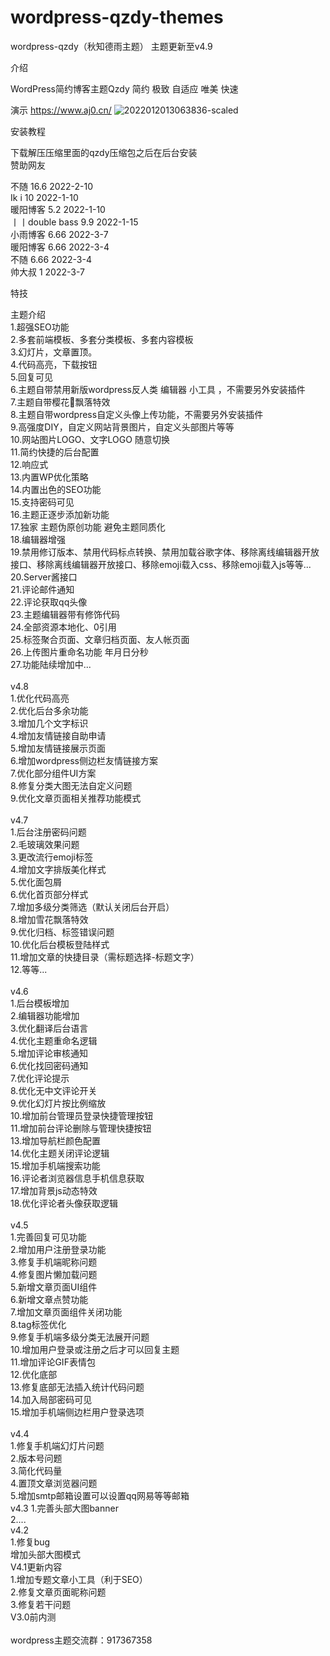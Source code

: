# wordpress-qzdy-themes
wordpress-qzdy（秋知德雨主题）
主题更新至v4.9

介绍

WordPress简约博客主题Qzdy 简约 极致 自适应 唯美 快速

演示
https://www.aj0.cn/
![2022012013063836-scaled](https://user-images.githubusercontent.com/82453740/157046840-28968ed2-9c6e-4a14-a5a8-1052034677a2.jpg)

安装教程<br/>

下载解压压缩里面的qzdy压缩包之后在后台安装<br/>
赞助网友<br/>

不随 	           16.6 	   2022-2-10<br/>
Ik i 	           10 	    2022-1-10<br/>
暖阳博客         	5.2 	   2022-1-10<br/>
丨丨double bass 	9.9     2022-1-15<br/>
小雨博客 	        6.66   	2022-3-7<br/>
暖阳博客        	6.66  	2022-3-4<br/>
不随 	           6.66   	2022-3-4<br/>
帅大叔 	        1 	    2022-3-7<br/>



特技<br/>

主题介绍<br/>
1.超强SEO功能<br/>
2.多套前端模板、多套分类模板、多套内容模板<br/>
3.幻灯片，文章置顶。<br/>
4.代码高亮，下载按钮<br/>
5.回复可见<br/>
6.主题自带禁用新版wordpress反人类 编辑器 小工具 ，不需要另外安装插件<br/>
7.主题自带樱花🌸飘落特效<br/>
8.主题自带wordpress自定义头像上传功能，不需要另外安装插件<br/>
9.高强度DIY，自定义网站背景图片，自定义头部图片等等<br/>
10.网站图片LOGO、文字LOGO 随意切换<br/>
11.简约快捷的后台配置<br/>
12.响应式<br/>
13.内置WP优化策略<br/>
14.内置出色的SEO功能<br/>
15.支持密码可见<br/>
16.主题正逐步添加新功能<br/>
17.独家 主题伪原创功能 避免主题同质化<br/>
18.编辑器增强<br/>
19.禁用修订版本、禁用代码标点转换、禁用加载谷歌字体、移除离线编辑器开放接口、移除离线编辑器开放接口、移除emoji载入css、移除emoji载入js等等...<br/>
20.Server酱接口<br/>
21.评论邮件通知<br/>
22.评论获取qq头像<br/>
23.主题编辑器带有修饰代码<br/>
24.全部资源本地化、0引用<br/>
25.标签聚合页面、文章归档页面、友人帐页面<br/>
26.上传图片重命名功能 年月日分秒<br/>
27.功能陆续增加中...<br/>
<br/>
v4.8<br/>
1.优化代码高亮<br/>
2.优化后台多余功能<br/>
3.增加几个文字标识<br/>
4.增加友情链接自助申请<br/>
5.增加友情链接展示页面<br/>
6.增加wordpress侧边栏友情链接方案<br/>
7.优化部分组件UI方案<br/>
8.修复分类大图无法自定义问题<br/>
9.优化文章页面相关推荐功能模式<br/>
<br/>
v4.7<br/>
1.后台注册密码问题<br/>
2.毛玻璃效果问题<br/>
3.更改流行emoji标签<br/>
4.增加文字排版美化样式<br/>
5.优化面包屑<br/>
6.优化首页部分样式<br/>
7.增加多级分类筛选（默认关闭后台开启）<br/>
8.增加雪花飘落特效<br/>
9.优化归档、标签错误问题<br/>
10.优化后台模板登陆样式<br/>
11.增加文章的快捷目录（需标题选择-标题文字）<br/>
12.等等...<br/>
<br/>
v4.6<br/>
1.后台模板增加<br/>
2.编辑器功能增加<br/>
3.优化翻译后台语言<br/>
4.优化主题重命名逻辑<br/>
5.增加评论审核通知<br/>
6.优化找回密码通知<br/>
7.优化评论提示<br/>
8.优化无中文评论开关<br/>
9.优化幻灯片按比例缩放<br/>
10.增加前台管理员登录快捷管理按钮<br/>
11.增加前台评论删除与管理快捷按钮<br/>
13.增加导航栏颜色配置<br/>
14.优化主题关闭评论逻辑<br/>
15.增加手机端搜索功能<br/>
16.评论者浏览器信息手机信息获取<br/>
17.增加背景js动态特效<br/>
18.优化评论者头像获取逻辑<br/>
<br/>
v4.5<br/>
1.完善回复可见功能<br/>
2.增加用户注册登录功能<br/>
3.修复手机端昵称问题<br/>
4.修复图片懒加载问题<br/>
5.新增文章页面UI组件<br/>
6.新增文章点赞功能<br/>
7.增加文章页面组件关闭功能<br/>
8.tag标签优化<br/>
9.修复手机端多级分类无法展开问题<br/>
10.增加用户登录或注册之后才可以回复主题<br/>
11.增加评论GIF表情包<br/>
12.优化底部<br/>
13.修复底部无法插入统计代码问题<br/>
14.加入局部密码可见<br/>
15.增加手机端侧边栏用户登录选项<br/>
<br/>
v4.4<br/>
1.修复手机端幻灯片问题<br/>
2.版本号问题<br/>
3.简化代码量<br/>
4.置顶文章浏览器问题<br/>
5.增加smtp邮箱设置可以设置qq网易等等邮箱<br/>
v4.3
1.完善头部大图banner<br/>
2....<br/>
v4.2<br/>
1.修复bug<br/>
增加头部大图模式<br/>
V4.1更新内容<br/>
1.增加专题文章小工具（利于SEO）<br/>
2.修复文章页面昵称问题<br/>
3.修复若干问题<br/>
V3.0前内测<br/>
<br/>
wordpress主题交流群：917367358<br/>
